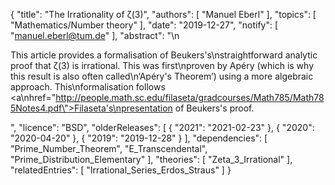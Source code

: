 {
    "title": "The Irrationality of ζ(3)",
    "authors": [
        "Manuel Eberl"
    ],
    "topics": [
        "Mathematics/Number theory"
    ],
    "date": "2019-12-27",
    "notify": [
        "manuel.eberl@tum.de"
    ],
    "abstract": "\n<p>This article provides a formalisation of Beukers's\nstraightforward analytic proof that ζ(3) is irrational. This was first\nproven by Apéry (which is why this result is also often called\n‘Apéry's Theorem’) using a more algebraic approach. This\nformalisation follows <a\nhref=\"http://people.math.sc.edu/filaseta/gradcourses/Math785/Math785Notes4.pdf\">Filaseta's\npresentation</a> of Beukers's proof.</p>",
    "licence": "BSD",
    "olderReleases": [
        {
            "2021": "2021-02-23"
        },
        {
            "2020": "2020-04-20"
        },
        {
            "2019": "2019-12-28"
        }
    ],
    "dependencies": [
        "Prime_Number_Theorem",
        "E_Transcendental",
        "Prime_Distribution_Elementary"
    ],
    "theories": [
        "Zeta_3_Irrational"
    ],
    "relatedEntries": [
        "Irrational_Series_Erdos_Straus"
    ]
}